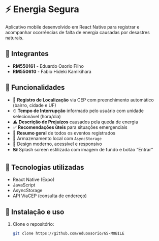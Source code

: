 # ⚡ Energia Segura

Aplicativo mobile desenvolvido em React Native para registrar e acompanhar ocorrências de falta de energia causadas por desastres naturais.

## 👥 Integrantes

- **RM550161** - Eduardo Osorio Filho  
- **RM550610** - Fabio Hideki Kamikihara

## 📱 Funcionalidades

- 📍 **Registro de Localização** via CEP com preenchimento automático (bairro, cidade e UF)
- ⏱ **Tempo de Interrupção** informado pelo usuário com unidade selecionável (hora/dia)
- ⚠ **Descrição de Prejuízos** causados pela queda de energia
- ✅ **Recomendações úteis** para situações emergenciais
- 🧠 **Resumo geral** de todos os eventos registrados
- 💾 Armazenamento local com `AsyncStorage`
- 🎨 Design moderno, acessível e responsivo
- 🖼 Splash screen estilizada com imagem de fundo e botão “Entrar”

## 🧪 Tecnologias utilizadas

- React Native (Expo)
- JavaScript
- AsyncStorage
- API ViaCEP (consulta de endereço)

## 🔧 Instalação e uso

1. Clone o repositório:
   ```bash
   git clone https://github.com/eduoosorio/GS-MOBILE
